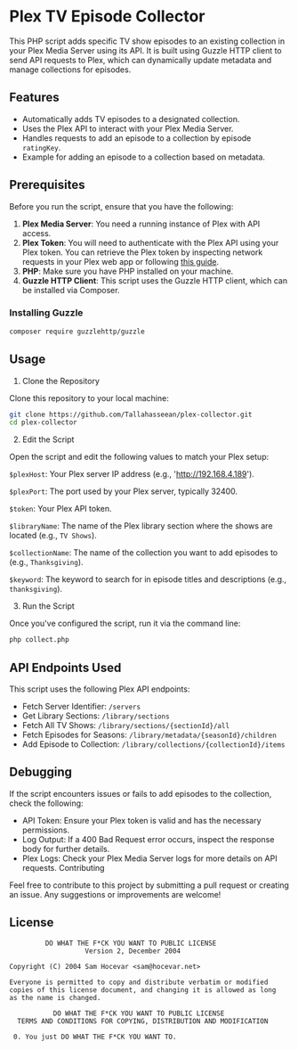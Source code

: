 # Plex TV Episode Collector

This PHP script adds specific TV show episodes to an existing collection in your Plex Media Server using its API. It is built using Guzzle HTTP client to send API requests to Plex, which can dynamically update metadata and manage collections for episodes.

## Features

- Automatically adds TV episodes to a designated collection.
- Uses the Plex API to interact with your Plex Media Server.
- Handles requests to add an episode to a collection by episode `ratingKey`.
- Example for adding an episode to a collection based on metadata.

## Prerequisites

Before you run the script, ensure that you have the following:

1. **Plex Media Server**: You need a running instance of Plex with API access.
2. **Plex Token**: You will need to authenticate with the Plex API using your Plex token. You can retrieve the Plex token by inspecting network requests in your Plex web app or following [this guide](https://support.plex.tv/articles/204059436-finding-an-authentication-token-x-plex-token/).
3. **PHP**: Make sure you have PHP installed on your machine.
4. **Guzzle HTTP Client**: This script uses the Guzzle HTTP client, which can be installed via Composer.

### Installing Guzzle

```bash
composer require guzzlehttp/guzzle
```

## Usage

1. Clone the Repository

Clone this repository to your local machine:
```bash
git clone https://github.com/Tallahasseean/plex-collector.git
cd plex-collector
```

2. Edit the Script
   
Open the script and edit the following values to match your Plex setup:

`$plexHost`: Your Plex server IP address (e.g., 'http://192.168.4.189').

`$plexPort`: The port used by your Plex server, typically 32400.

`$token`: Your Plex API token.

`$libraryName`: The name of the Plex library section where the shows are located (e.g., `TV Shows`).

`$collectionName`: The name of the collection you want to add episodes to (e.g., `Thanksgiving`).

`$keyword`: The keyword to search for in episode titles and descriptions (e.g., `thanksgiving`).

3. Run the Script

Once you've configured the script, run it via the command line:

```bash
php collect.php
```

## API Endpoints Used

This script uses the following Plex API endpoints:

- Fetch Server Identifier: `/servers`
- Get Library Sections: `/library/sections`
- Fetch All TV Shows: `/library/sections/{sectionId}/all`
- Fetch Episodes for Seasons: `/library/metadata/{seasonId}/children`
- Add Episode to Collection: `/library/collections/{collectionId}/items`

## Debugging

If the script encounters issues or fails to add episodes to the collection, check the following:

- API Token: Ensure your Plex token is valid and has the necessary permissions.
- Log Output: If a 400 Bad Request error occurs, inspect the response body for further details.
- Plex Logs: Check your Plex Media Server logs for more details on API requests.
Contributing

Feel free to contribute to this project by submitting a pull request or creating an issue. Any suggestions or improvements are welcome!

## License

```
         DO WHAT THE F*CK YOU WANT TO PUBLIC LICENSE
                   Version 2, December 2004
 
Copyright (C) 2004 Sam Hocevar <sam@hocevar.net>

Everyone is permitted to copy and distribute verbatim or modified
copies of this license document, and changing it is allowed as long
as the name is changed.
 
           DO WHAT THE F*CK YOU WANT TO PUBLIC LICENSE
  TERMS AND CONDITIONS FOR COPYING, DISTRIBUTION AND MODIFICATION

 0. You just DO WHAT THE F*CK YOU WANT TO.
```
